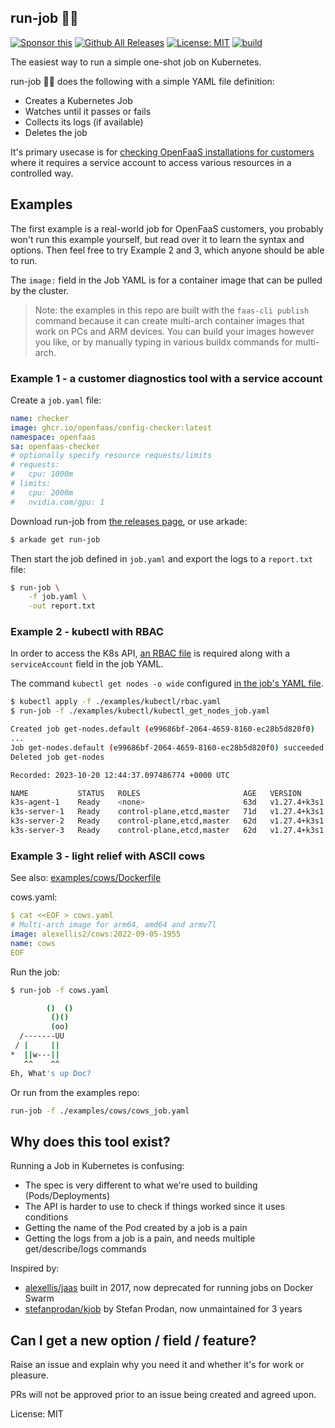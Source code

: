 ## run-job 🏃‍♂️

[![Sponsor this](https://img.shields.io/static/v1?label=Sponsor&message=%E2%9D%A4&logo=GitHub&link=https://github.com/sponsors/alexellis)](https://github.com/sponsors/alexellis)
[![Github All Releases](https://img.shields.io/github/downloads/alexellis/run-job/total.svg)]()
[![License: MIT](https://img.shields.io/badge/License-MIT-yellow.svg)](https://opensource.org/licenses/MIT)
[![build](https://github.com/alexellis/run-job/actions/workflows/build.yml/badge.svg)](https://github.com/alexellis/run-job/actions/workflows/build.yml)

The easiest way to run a simple one-shot job on Kubernetes.

run-job 🏃‍♂️ does the following with a simple YAML file definition:
* Creates a Kubernetes Job
* Watches until it passes or fails
* Collects its logs (if available)
* Deletes the job

It's primary usecase is for [checking OpenFaaS installations for customers](https://github.com/openfaas/config-checker) where it requires a service account to access various resources in a controlled way.

## Examples

The first example is a real-world job for OpenFaaS customers, you probably won't run this example yourself, but read over it to learn the syntax and options. Then feel free to try Example 2 and 3, which anyone should be able to run.

The `image:` field in the Job YAML is for a container image that can be pulled by the cluster.

> Note: the examples in this repo are built with the `faas-cli publish` command because it can create multi-arch container images that work on PCs and ARM devices. You can build your images however you like, or by manually typing in various buildx commands for multi-arch.

### Example 1 - a customer diagnostics tool with a service account

Create a `job.yaml` file:

```yaml
name: checker
image: ghcr.io/openfaas/config-checker:latest
namespace: openfaas
sa: openfaas-checker
# optionally specify resource requests/limits
# requests:
#   cpu: 1000m
# limits:
#   cpu: 2000m
#   nvidia.com/gpu: 1
```

Download run-job from [the releases page](https://github.com/alexellis/run-job/releases), or use arkade:

```bash
$ arkade get run-job
```

Then start the job defined in `job.yaml` and export the logs to a `report.txt` file:

```bash
$ run-job \
    -f job.yaml \
    -out report.txt
```


### Example 2 - kubectl with RBAC

In order to access the K8s API, [an RBAC file](/examples/kubectl/rbac.yaml) is required along with a `serviceAccount` field in the job YAML.

The command `kubectl get nodes -o wide` configured [in the job's YAML file](/examples/kubectl/kubectl_get_nodes_job.yaml).

```bash
$ kubectl apply -f ./examples/kubectl/rbac.yaml
$ run-job -f ./examples/kubectl/kubectl_get_nodes_job.yaml

Created job get-nodes.default (e99686bf-2064-4659-8160-ec28b5d820f0)
...
Job get-nodes.default (e99686bf-2064-4659-8160-ec28b5d820f0) succeeded 
Deleted job get-nodes

Recorded: 2023-10-20 12:44:37.097486774 +0000 UTC

NAME           STATUS   ROLES                       AGE   VERSION        INTERNAL-IP   EXTERNAL-IP      OS-IMAGE             KERNEL-VERSION
k3s-agent-1    Ready    <none>                      63d   v1.27.4+k3s1   192.168.3.4   101.58.106.152   Ubuntu 22.04.2 LTS   5.15.0-73-generic
k3s-server-1   Ready    control-plane,etcd,master   71d   v1.27.4+k3s1   192.168.3.1   101.58.106.241   Ubuntu 22.04.2 LTS   5.15.0-73-generic
k3s-server-2   Ready    control-plane,etcd,master   62d   v1.27.4+k3s1   192.168.3.2   101.58.106.122   Ubuntu 22.04.2 LTS   5.15.0-73-generic
k3s-server-3   Ready    control-plane,etcd,master   62d   v1.27.4+k3s1   192.168.3.3   101.58.106.98    Ubuntu 22.04.2 LTS   5.15.0-73-generic
```

### Example 3 - light relief with ASCII cows

See also: [examples/cows/Dockerfile](/examples/cows/Dockerfile)

cows.yaml:

```yaml
$ cat <<EOF > cows.yaml
# Multi-arch image for arm64, amd64 and armv7l
image: alexellis2/cows:2022-09-05-1955
name: cows
EOF
```

Run the job:

```bash
$ run-job -f cows.yaml

        ()  ()
         ()()
         (oo)
  /-------UU
 / |     ||
*  ||w---||
   ^^    ^^
Eh, What's up Doc?
```

Or run from the examples repo:

```bash
run-job -f ./examples/cows/cows_job.yaml
```

## Why does this tool exist?

Running a Job in Kubernetes is confusing:

* The spec is very different to what we're used to building (Pods/Deployments)
* The API is harder to use to check if things worked since it uses conditions
* Getting the name of the Pod created by a job is a pain
* Getting the logs from a job is a pain, and needs multiple get/describe/logs commands

Inspired by:

* [alexellis/jaas](https://github.com/alexellis/jaas) built in 2017, now deprecated for running jobs on Docker Swarm
* [stefanprodan/kjob](https://github.com/stefanprodan/kjob) by Stefan Prodan, now unmaintained for 3 years

## Can I get a new option / field / feature?

Raise an issue and explain why you need it and whether it's for work or pleasure.

PRs will not be approved prior to an issue being created and agreed upon.

License: MIT
